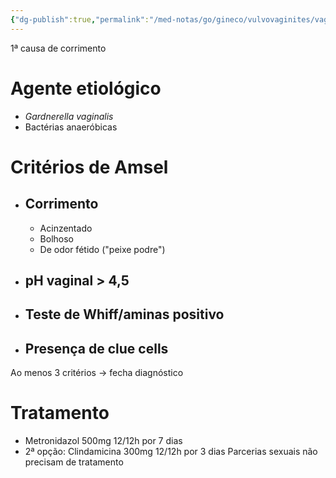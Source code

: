 ```yaml
---
{"dg-publish":true,"permalink":"/med-notas/go/gineco/vulvovaginites/vaginose-bacteriana/","tags":["review"]}
---
```


1ª causa de corrimento
# Agente etiológico
- *Gardnerella vaginalis*
- Bactérias anaeróbicas

# Critérios de Amsel
- ## Corrimento
	- Acinzentado
	- Bolhoso
	- De odor fétido ("peixe podre")
- ## pH vaginal > 4,5
- ## Teste de Whiff/aminas positivo
- ## Presença de clue cells
Ao menos 3 critérios -> fecha diagnóstico


# Tratamento
- Metronidazol 500mg 12/12h por 7 dias
- 2ª opção: Clindamicina 300mg 12/12h por 3 dias
Parcerias sexuais não precisam de tratamento